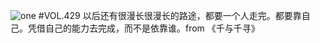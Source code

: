 ![one](http://image.wufazhuce.com/FrfvJf6dsga5Y4TcCRuU_-fEjX1B)
#VOL.429
以后还有很漫长很漫长的路途，都要一个人走完。都要靠自己。凭借自己的能力去完成，而不是依靠谁。from 《千与千寻》